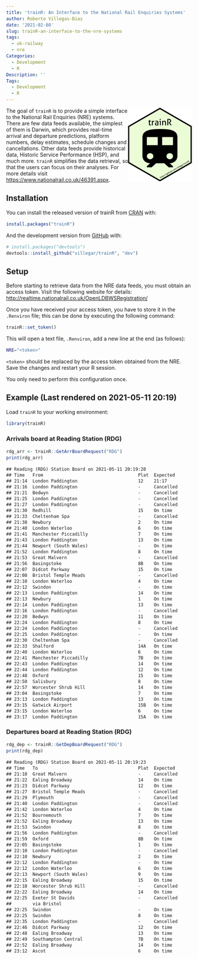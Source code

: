 ```yaml
---
title: 'trainR: An Interface to the National Rail Enquiries Systems'
author: Roberto Villegas-Diaz
date: '2021-02-08'
slug: trainR-an-interface-to-the-nre-systems
tags:
  - uk-railway
  - nre
Categories:
  - Development
  - R
Description: ''
Tags:
  - Development
  - R
---
```


<img src="https://raw.githubusercontent.com/villegar/trainR/main/inst/images/logo.png" alt="logo" align="right" height=200px/>

The goal of `trainR` is to provide a simple interface to the 
National Rail Enquiries (NRE) systems. There are few data feeds 
available, the simplest of them is Darwin, which provides real-time 
arrival and departure predictions, platform numbers, delay estimates, 
schedule changes and cancellations. Other data feeds provide historical 
data, Historic Service Performance (HSP), and much more. `trainR` 
simplifies the data retrieval, so that the users can focus on their 
analyses. For more details visit 
https://www.nationalrail.co.uk/46391.aspx.

## Installation

You can install the released version of trainR from [CRAN](https://CRAN.R-project.org) with:

``` r
install.packages("trainR")
```

And the development version from [GitHub](https://github.com/) with:

``` r
# install.packages("devtools")
devtools::install_github("villegar/trainR", "dev")
```

## Setup
Before starting to retrieve data from the NRE data feeds, you must obtain an access token. 
Visit the following website for details: http://realtime.nationalrail.co.uk/OpenLDBWSRegistration/

Once you have received your access token, you have to store it in the `.Renviron` file; this can be 
done by executing the following command:


```r
trainR::set_token()
```

This will open a text file, `.Renviron`, add a new line at the end (as follows):

```bash
NRE="<token>"
```

`<token>` should be replaced by the access token obtained from the NRE. Save the changes and restart 
your R session.

You only need to perform this configuration once.

## Example (Last rendered on 2021-05-11 20:19)

Load `trainR` to your working environment:

```r
library(trainR)
```

### Arrivals board at Reading Station (RDG)


```r
rdg_arr <- trainR::GetArrBoardRequest("RDG")
print(rdg_arr)
```

```
## Reading (RDG) Station Board on 2021-05-11 20:19:20
## Time   From                                    Plat  Expected
## 21:14  London Paddington                       12    21:17
## 21:16  London Paddington                       -     Cancelled
## 21:21  Bedwyn                                  -     Cancelled
## 21:25  London Paddington                       -     Cancelled
## 21:27  London Paddington                       -     Cancelled
## 21:30  Redhill                                 15    On time
## 21:33  Cheltenham Spa                          -     Cancelled
## 21:38  Newbury                                 2     On time
## 21:40  London Waterloo                         6     On time
## 21:41  Manchester Piccadilly                   7     On time
## 21:43  London Paddington                       13    On time
## 21:44  Newport (South Wales)                   -     On time
## 21:52  London Paddington                       8     On time
## 21:53  Great Malvern                           -     Cancelled
## 21:56  Basingstoke                             8B    On time
## 22:07  Didcot Parkway                          15    On time
## 22:08  Bristol Temple Meads                    -     Cancelled
## 22:10  London Waterloo                         4     On time
## 22:12  Swindon                                 -     On time
## 22:13  London Paddington                       14    On time
## 22:13  Newbury                                 1     On time
## 22:14  London Paddington                       13    On time
## 22:16  London Paddington                       -     Cancelled
## 22:20  Bedwyn                                  11    On time
## 22:24  London Paddington                       8     On time
## 22:24  London Paddington                       -     Cancelled
## 22:25  London Paddington                       -     On time
## 22:30  Cheltenham Spa                          -     Cancelled
## 22:33  Shalford                                14A   On time
## 22:40  London Waterloo                         6     On time
## 22:41  Manchester Piccadilly                   7B    On time
## 22:43  London Paddington                       14    On time
## 22:44  London Paddington                       12    On time
## 22:48  Oxford                                  15    On time
## 22:50  Salisbury                               8     On time
## 22:57  Worcester Shrub Hill                    14    On time
## 23:04  Basingstoke                             7     On time
## 23:13  London Paddington                       13    On time
## 23:15  Gatwick Airport                         15B   On time
## 23:15  London Waterloo                         6     On time
## 23:17  London Paddington                       15A   On time
```

### Departures board at Reading Station (RDG)


```r
rdg_dep <- trainR::GetDepBoardRequest("RDG")
print(rdg_dep)
```

```
## Reading (RDG) Station Board on 2021-05-11 20:19:23
## Time   To                                      Plat  Expected
## 21:18  Great Malvern                           -     Cancelled
## 21:22  Ealing Broadway                         14    On time
## 21:23  Didcot Parkway                          12    On time
## 21:27  Bristol Temple Meads                    -     Cancelled
## 21:29  Plymouth                                -     Cancelled
## 21:40  London Paddington                       -     Cancelled
## 21:42  London Waterloo                         4     On time
## 21:52  Bournemouth                             7     On time
## 21:52  Ealing Broadway                         13    On time
## 21:53  Swindon                                 8     On time
## 21:56  London Paddington                       -     Cancelled
## 21:59  Oxford                                  8B    On time
## 22:05  Basingstoke                             1     On time
## 22:10  London Paddington                       -     Cancelled
## 22:10  Newbury                                 2     On time
## 22:12  London Paddington                       -     On time
## 22:12  London Waterloo                         6     On time
## 22:13  Newport (South Wales)                   9     On time
## 22:15  Ealing Broadway                         15    On time
## 22:18  Worcester Shrub Hill                    -     Cancelled
## 22:22  Ealing Broadway                         14    On time
## 22:25  Exeter St Davids                        -     Cancelled
##        via Bristol                             
## 22:25  Swindon                                 -     On time
## 22:25  Swindon                                 8     On time
## 22:35  London Paddington                       -     Cancelled
## 22:46  Didcot Parkway                          12    On time
## 22:48  Ealing Broadway                         13    On time
## 22:49  Southampton Central                     7B    On time
## 22:52  Ealing Broadway                         14    On time
## 23:12  Ascot                                   6     On time
```
